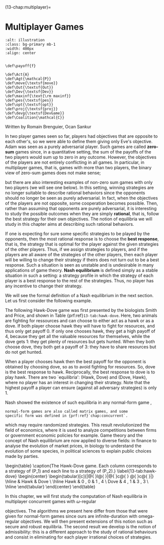 (13-chap:multiplayer)=
# Multiplayer Games

```{image} ./../Illustrations/13.jpg
:alt: illustration
:class: bg-primary mb-1
:width: 400px
:align: center
```

```{math}

\def\payoff{f}

\def\Act{A}
\def\Agt{\mathcal{P}}
\def\move{\textsf{move}}
\def\Out{\textsf{Out}}
\def\Dev{\textsf{Dev}}
\def\maxinf{\text{\rm maxinf}}
\def\pes{\textsf{pes}}
\def\opt{\textsf{opt}}
\def\proj{\textsf{proj}}
\def\devg{\textsf{DevGame}}
\def\Coalition{\mathcal{C}}

```


Written by Romain Brenguier, Ocan Sankur



In two player games seen so far, players had objectives that are
opposite to each other's, so we were able to define them giving only
Eve's objective. Adam was seen as a purely adversarial player. Such games
are called **zero-sum** games since, in a quantitative setting, the
sum of the payoffs of the two players would sum up to zero in any
outcome. However, the objectives of the players are not entirely
conflicting in all games.
In particular, in multiplayer games, that is,
games with more than two players, the binary view of zero-sum games
does not make sense;

but there are also interesting examples of non-zero sum games with only two
players (we will see one below). In this setting, winning strategies are
no longer suitable to describe rational behaviors since the opponents
should no longer be seen as purely adversarial. In fact, when the
objectives of the players are not opposite, some cooperation becomes
possible. Then, rather than assuming that opponents are purely
adversarial, it is interesting to study the possible outcomes when they
are simply **rational**, that is, follow the best strategy for their
own objectives. The notion of equilibria we will study in this chapter
aims at describing such rational behaviors.

If one is expecting for sure some specific strategies to be played by the
opponents, then the most rational response is to choose the
**best response**, that is, the strategy that is optimal for the
player against the given strategies of the other players. Thus, if we
assign strategies to players, and if the players are all aware of the
strategies of the other players, then each player will be willing to
change their strategy if theirs does not turn out to be a best response.
Such a situation is seen as unstable and is undesirable in many
applications of game theory. **Nash equilibrium** is defined simply
as a stable situation in such a setting: a strategy profile in which the
strategy of each player is a best response to the rest of the
strategies. Thus, no player has any incentive to change their strategy.

We will see the formal definition of a Nash equilibrium in the next
section. Let us first consider the following example.

The following Hawk-Dove game was first presented by the biologists Smith
and Price, and shown in Table {prf:ref}`13-tab:hawk-dove`.
Here, two animals are fighting for ressources and can choose to
either act as a hawk or as a dove.
If both player choose hawk they will have to fight for resources, and
thus only get payoff 0. If only one chooses hawk, they get a high payoff of
4, because they get all the valuable resources for themselves, while the dove
gets 1: they get plenty of resources but gets hunted. When they both choose
dove, they both get a payoff of 3: they have to share resources but do not get
hunted.

When a player chooses hawk then the best payoff for the opponent is
obtained by choosing dove, so as to avoid fighting for resources.
So, dove is the best response to hawk. Reciprocally, the best response to
dove is to play hawk. There are two `equilibria': (Hawk, Dove) and
(Dove, Hawk), where no player has an interest in changing their
strategy. Note that the highest payoff a player can ensure
(against all adversary strategies) is only $1$.

Nash showed the existence of such equilibria in any normal-form game
,

```{margin}
normal-form games are also called matrix games, and some
specific form was defined in {prf:ref}`chap:concurrent`.
```

which may require randomized strategies. This result
revolutionized the field of economics, where it is used to analyze
competitions between firms or government economic policies for example.
Game theory and the concept of Nash equilibrium are now applied to
diverse fields: in finance to analyse the evolution of market prices, in
biology to understand the evolution of some species, in political
sciences to explain public choices made by parties.

\begin{table}
  \caption{The Hawk-Dove game. Each column corresponds to a strategy of
    \(P_1\) and each line to a strategy of \(P_2\).}
  \label{13-tab:hawk-dove}
  \begin{center}
    \begin{tabular}[c]{|@{ }l@{ }|@{ }c@{ } @{ }c@{ }|}
      \hline
      & Hawk & Dove \\
      \hline
      Hawk & 0 , 0 & 1 , 4 \\
      Dove & 4 , 1 & 3 , 3 \\
      \hline
    \end{tabular}
  \end{center}
\end{table}

In this chapter, we will first study the computation of Nash
equilibria in multiplayer concurrent games with $\omega$-regular

objectives. The algorithms we present here differ from those that were
given for normal-form games since ours are infinite-duration with
omega-regular objectives. We will then present extensions of this notion
such as secure and
robust equilibria. The second result we develop is
the notion of admissibility: this is a different approach to the study
of rational behaviours and consist in eliminating for each player
irrational choices of strategies.






